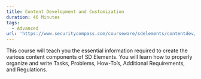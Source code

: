 ```yaml
---
title: Content Development and Customization
duration: 46 Minutes
tags:
  - Advanced
url: 'https://www.securitycompass.com/courseware/sdelements/contentdev/'
---
```

This course will teach you the essential information required to create the various content components of SD Elements. You will learn how to properly organize and write Tasks, Problems, How-To’s, Additional Requirements, and Regulations. 
